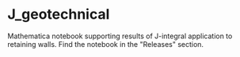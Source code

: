 # J_geotechnical
Mathematica notebook supporting results of J-integral application to retaining walls. Find the notebook in the "Releases" section. 
